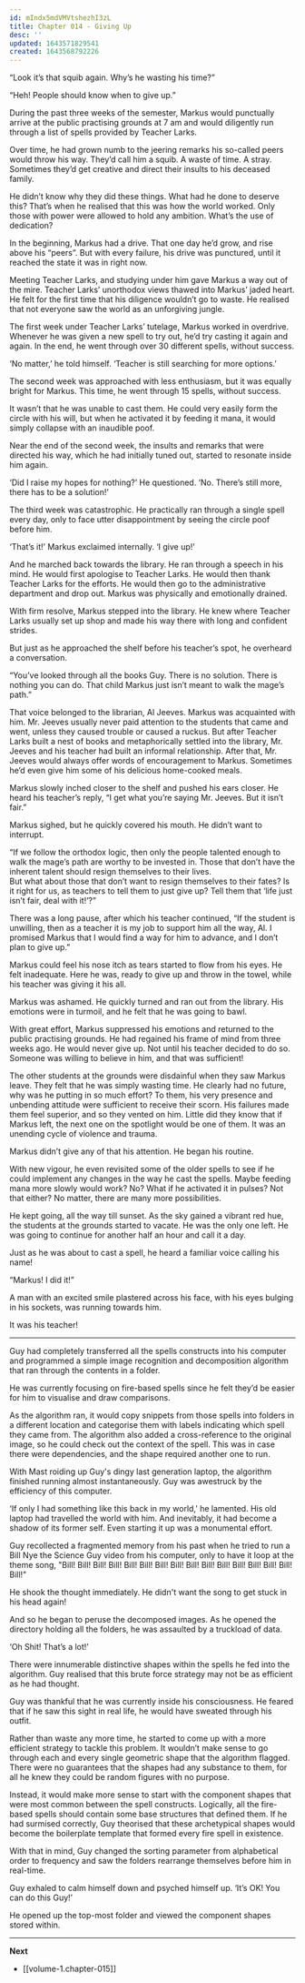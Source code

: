 ```yaml
---
id: mIndx5mdVMVtshezhI3zL
title: Chapter 014 - Giving Up
desc: ''
updated: 1643571829541
created: 1643568792226
---
```


“Look it’s that squib again. Why’s he wasting his time?”

“Heh! People should know when to give up.”

During the past three weeks of the semester, Markus would punctually arrive at the public practising grounds at 7 am and would diligently run through a list of spells provided by Teacher Larks.

Over time, he had grown numb to the jeering remarks his so-called peers would throw his way. They’d call him a squib. A waste of time. A stray. Sometimes they’d get creative and direct their insults to his deceased family.

He didn’t know why they did these things. What had he done to deserve this? That’s when he realised that this was how the world worked. Only those with power were allowed to hold any ambition. What’s the use of dedication?

In the beginning, Markus had a drive. That one day he’d grow, and rise above his “peers”. But with every failure, his drive was punctured, until it reached the state it was in right now.

Meeting Teacher Larks, and studying under him gave Markus a way out of the mire. Teacher Larks’ unorthodox views thawed into Markus’ jaded heart. He felt for the first time that his diligence wouldn’t go to waste. He realised that not everyone saw the world as an unforgiving jungle.

The first week under Teacher Larks’ tutelage, Markus worked in overdrive. Whenever he was given a new spell to try out, he’d try casting it again and again. In the end, he went through over 30 different spells, without success.

‘No matter,’ he told himself. ‘Teacher is still searching for more options.’

The second week was approached with less enthusiasm, but it was equally bright for Markus. This time, he went through 15 spells, without success.

It wasn’t that he was unable to cast them. He could very easily form the circle with his will, but when he activated it by feeding it mana, it would simply collapse with an inaudible poof.

Near the end of the second week, the insults and remarks that were directed his way, which he had initially tuned out, started to resonate inside him again.

‘Did I raise my hopes for nothing?’ He questioned. ‘No. There’s still more, there has to be a solution!’

The third week was catastrophic. He practically ran through a single spell every day, only to face utter disappointment by seeing the circle poof before him.

‘That’s it!’ Markus exclaimed internally. ‘I give up!’

And he marched back towards the library. He ran through a speech in his mind. He would first apologise to Teacher Larks. He would then thank Teacher Larks for the efforts. He would then go to the administrative department and drop out. Markus was physically and emotionally drained.

With firm resolve, Markus stepped into the library. He knew where Teacher Larks usually set up shop and made his way there with long and confident strides.

But just as he approached the shelf before his teacher’s spot, he overheard a conversation.

“You’ve looked through all the books Guy. There is no solution. There is nothing you can do. That child Markus just isn’t meant to walk the mage’s path.”

That voice belonged to the librarian, Al Jeeves. Markus was acquainted with him. Mr. Jeeves usually never paid attention to the students that came and went, unless they caused trouble or caused a ruckus. But after Teacher Larks built a nest of books and metaphorically settled into the library, Mr. Jeeves and his teacher had built an informal relationship. After that, Mr. Jeeves would always offer words of encouragement to Markus. Sometimes he’d even give him some of his delicious home-cooked meals.

Markus slowly inched closer to the shelf and pushed his ears closer. He heard his teacher’s reply, “I get what you’re saying Mr. Jeeves. But it isn’t fair.”

Markus sighed, but he quickly covered his mouth. He didn’t want to interrupt.

“If we follow the orthodox logic, then only the people talented enough to walk the mage’s path are worthy to be invested in. Those that don’t have the inherent talent should resign themselves to their lives.  
But what about those that don’t want to resign themselves to their fates? Is it right for us, as teachers to tell them to just give up? Tell them that ‘life just isn’t fair, deal with it!’?”

There was a long pause, after which his teacher continued, “If the student is unwilling, then as a teacher it is my job to support him all the way, Al. I promised Markus that I would find a way for him to advance, and I don’t plan to give up.”

Markus could feel his nose itch as tears started to flow from his eyes. He felt inadequate. Here he was, ready to give up and throw in the towel, while his teacher was giving it his all.

Markus was ashamed. He quickly turned and ran out from the library. His emotions were in turmoil, and he felt that he was going to bawl.

With great effort, Markus suppressed his emotions and returned to the public practising grounds. He had regained his frame of mind from three weeks ago. He would never give up. Not until his teacher decided to do so. Someone was willing to believe in him, and that was sufficient!

The other students at the grounds were disdainful when they saw Markus leave. They felt that he was simply wasting time. He clearly had no future, why was he putting in so much effort? To them, his very presence and unbending attitude were sufficient to receive their scorn. His failures made them feel superior, and so they vented on him. Little did they know that if Markus left, the next one on the spotlight would be one of them. It was an unending cycle of violence and trauma.

Markus didn’t give any of that his attention. He began his routine.

With new vigour, he even revisited some of the older spells to see if he could implement any changes in the way he cast the spells. Maybe feeding mana more slowly would work? No? What if he activated it in pulses? Not that either? No matter, there are many more possibilities.

He kept going, all the way till sunset. As the sky gained a vibrant red hue, the students at the grounds started to vacate. He was the only one left. He was going to continue for another half an hour and call it a day.

Just as he was about to cast a spell, he heard a familiar voice calling his name!

“Markus! I did it!”

A man with an excited smile plastered across his face, with his eyes bulging in his sockets, was running towards him.

It was his teacher!

____

Guy had completely transferred all the spells constructs into his computer and programmed a simple image recognition and decomposition algorithm that ran through the contents in a folder.

He was currently focusing on fire-based spells since he felt they’d be easier for him to visualise and draw comparisons.

As the algorithm ran, it would copy snippets from those spells into folders in a different location and categorise them with labels indicating which spell they came from. The algorithm also added a cross-reference to the original image, so he could check out the context of the spell. This was in case there were dependencies, and the shape required another one to run.

With Mast roiding up Guy's dingy last generation laptop, the algorithm finished running almost instantaneously. Guy was awestruck by the efficiency of this computer.

‘If only I had something like this back in my world,’ he lamented. His old laptop had travelled the world with him. And inevitably, it had become a shadow of its former self. Even starting it up was a monumental effort.

Guy recollected a fragmented memory from his past when he tried to run a Bill Nye the Science Guy video from his computer, only to have it loop at the theme song, "Bill! Bill! Bill! Bill! Bill! Bill! Bill! Bill! Bill! Bill! Bill! Bill! Bill! Bill! Bill! Bill!"

He shook the thought immediately. He didn't want the song to get stuck in his head again!

And so he began to peruse the decomposed images. As he opened the directory holding all the folders, he was assaulted by a truckload of data.

‘Oh Shit! That’s a lot!’

There were innumerable distinctive shapes within the spells he fed into the algorithm. Guy realised that this brute force strategy may not be as efficient as he had thought.

Guy was thankful that he was currently inside his consciousness. He feared that if he saw this sight in real life, he would have sweated through his outfit.

Rather than waste any more time, he started to come up with a more efficient strategy to tackle this problem. It wouldn’t make sense to go through each and every single geometric shape that the algorithm flagged. There were no guarantees that the shapes had any substance to them, for all he knew they could be random figures with no purpose.

Instead, it would make more sense to start with the component shapes that were most common between the spell constructs. Logically, all the fire-based spells should contain some base structures that defined them. If he had surmised correctly, Guy theorised that these archetypical shapes would become the boilerplate template that formed every fire spell in existence.

With that in mind, Guy changed the sorting parameter from alphabetical order to frequency and saw the folders rearrange themselves before him in real-time.

Guy exhaled to calm himself down and psyched himself up. ‘It’s OK! You can do this Guy!’

He opened up the top-most folder and viewed the component shapes stored within.

____

**Next**
* [[volume-1.chapter-015]]
